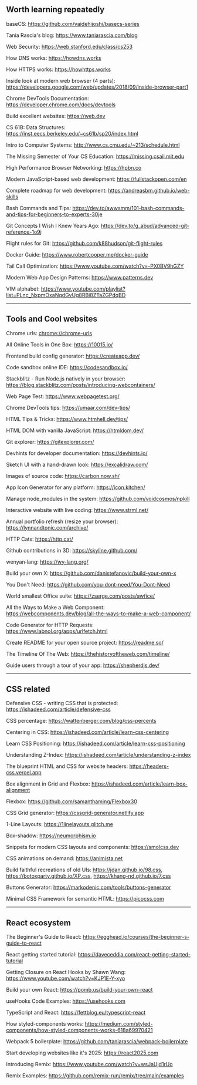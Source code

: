 ## Worth learning repeatedly

baseCS: https://github.com/vaidehijoshi/basecs-series

Tania Rascia's blog: https://www.taniarascia.com/blog

Web Security: https://web.stanford.edu/class/cs253

How DNS works: https://howdns.works

How HTTPS works: https://howhttps.works

Inside look at modern web browser (4 parts): https://developers.google.com/web/updates/2018/09/inside-browser-part1

Chrome DevTools Documentation: https://developer.chrome.com/docs/devtools

Build excellent websites: https://web.dev

CS 61B: Data Structures: https://inst.eecs.berkeley.edu/~cs61b/sp20/index.html

Intro to Computer Systems: http://www.cs.cmu.edu/~213/schedule.html

The Missing Semester of Your CS Education: https://missing.csail.mit.edu

High Performance Browser Networking: https://hpbn.co

Modern JavaScript-based web development: https://fullstackopen.com/en

Complete roadmap for web development: https://andreasbm.github.io/web-skills

Bash Commands and Tips: https://dev.to/awwsmm/101-bash-commands-and-tips-for-beginners-to-experts-30je

Git Concepts I Wish I Knew Years Ago: https://dev.to/g_abud/advanced-git-reference-1o9j

Flight rules for Git: https://github.com/k88hudson/git-flight-rules

Docker Guide: https://www.robertcooper.me/docker-guide

Tail Call Optimization: https://www.youtube.com/watch?v=-PX0BV9hGZY

Modern Web App Design Patterns: https://www.patterns.dev

VIM alphabet: https://www.youtube.com/playlist?list=PLnc_NxpmOxaNqdGvUg8RBi8ZTaZGPdqBD

---

## Tools and Cool websites

Chrome urls: [chrome://chrome-urls](chrome://chrome-urls/)

All Online Tools in One Box: https://10015.io/

Frontend build config generator: https://createapp.dev/

Code sandbox online IDE: https://codesandbox.io/

Stackblitz - Run Node.js natively in your browser: https://blog.stackblitz.com/posts/introducing-webcontainers/

Web Page Test: https://www.webpagetest.org/

Chrome DevTools tips: https://umaar.com/dev-tips/

HTML Tips & Tricks: https://www.htmhell.dev/tips/

HTML DOM with vanilla JavaScript: https://htmldom.dev/

Git explorer: https://gitexplorer.com/

Devhints for developer documentation: https://devhints.io/

Sketch UI with a hand-drawn look: https://excalidraw.com/

Images of source code: https://carbon.now.sh/

App Icon Generator for any platform: https://icon.kitchen/

Manage node_modules in the system: https://github.com/voidcosmos/npkill

Interactive website with live coding: https://www.strml.net/

Annual portfolio refresh (resize your browser): https://lynnandtonic.com/archive/

HTTP Cats: https://http.cat/

Github contributions in 3D: https://skyline.github.com/

wenyan‑lang: https://wy-lang.org/

Build your own X: https://github.com/danistefanovic/build-your-own-x

You Don't Need: https://github.com/you-dont-need/You-Dont-Need

World smallest Office suite: https://zserge.com/posts/awfice/

All the Ways to Make a Web Component: https://webcomponents.dev/blog/all-the-ways-to-make-a-web-component/

Code Generator for HTTP Requests: https://www.labnol.org/apps/urlfetch.html

Create README for your open source project: https://readme.so/

The Timeline Of The Web: https://thehistoryoftheweb.com/timeline/

Guide users through a tour of your app: https://shepherdjs.dev/

---

## CSS related
Defensive CSS - writing CSS that is protected: https://ishadeed.com/article/defensive-css

CSS percentage: https://wattenberger.com/blog/css-percents

Centering in CSS: https://ishadeed.com/article/learn-css-centering

Learn CSS Positioning: https://ishadeed.com/article/learn-css-positioning

Understanding Z-Index: https://ishadeed.com/article/understanding-z-index

The blueprint HTML and CSS for website headers: https://headers-css.vercel.app

Box alignment in Grid and Flexbox: https://ishadeed.com/article/learn-box-alignment

Flexbox: https://github.com/samanthaming/Flexbox30

CSS Grid generator: https://cssgrid-generator.netlify.app

1-Line Layouts: https://1linelayouts.glitch.me

Box-shadow: https://neumorphism.io

Snippets for modern CSS layouts and components: https://smolcss.dev

CSS animations on demand: https://animista.net

Build faithful recreations of old UIs: https://jdan.github.io/98.css, https://botoxparty.github.io/XP.css, https://khang-nd.github.io/7.css

Buttons Generator: https://markodenic.com/tools/buttons-generator

Minimal CSS Framework for semantic HTML: https://picocss.com

---

## React ecosystem

The Beginner's Guide to React: https://egghead.io/courses/the-beginner-s-guide-to-react

React getting started tutorial: https://daveceddia.com/react-getting-started-tutorial

Getting Closure on React Hooks by Shawn Wang: https://www.youtube.com/watch?v=KJP1E-Y-xyo

Build your own React: https://pomb.us/build-your-own-react

useHooks Code Examples: https://usehooks.com

TypeScript and React: https://fettblog.eu/typescript-react

How styled-components works: https://medium.com/styled-components/how-styled-components-works-618a69970421

Webpack 5 boilerplate: https://github.com/taniarascia/webpack-boilerplate

Start developing websites like it's 2025: https://react2025.com

Introducing Remix: https://www.youtube.com/watch?v=wsJaUjd1rUo

Remix Examples: https://github.com/remix-run/remix/tree/main/examples